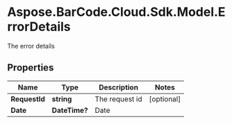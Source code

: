 # Aspose.BarCode.Cloud.Sdk.Model.ErrorDetails

The error details

## Properties

Name | Type | Description | Notes
---- | ---- | ----------- | -----
**RequestId** | **string** | The request id | [optional]
**Date** | **DateTime?** | Date |
